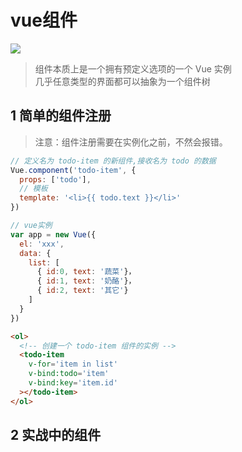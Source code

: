 # vue组件

![](https://cn.vuejs.org/images/components.png)

<!-- toc -->

> 组件本质上是一个拥有预定义选项的一个 Vue 实例   
> 几乎任意类型的界面都可以抽象为一个组件树

## 1 简单的组件注册

> 注意：组件注册需要在实例化之前，不然会报错。

```js
// 定义名为 todo-item 的新组件,接收名为 todo 的数据
Vue.component('todo-item', {
  props: ['todo'],
  // 模板
  template: '<li>{{ todo.text }}</li>'
})
```

```js
// vue实例
var app = new Vue({
  el: 'xxx',
  data: {
    list: [
      { id:0, text: '蔬菜'}，
      { id:1, text: '奶酪'}，
      { id:2, text: '其它'}
    ]
  }
})
```

```html
<ol>
  <!-- 创建一个 todo-item 组件的实例 -->
  <todo-item
    v-for='item in list'
    v-bind:todo='item'
    v-bind:key='item.id'
  ></todo-item>
</ol>
```

## 2 实战中的组件
